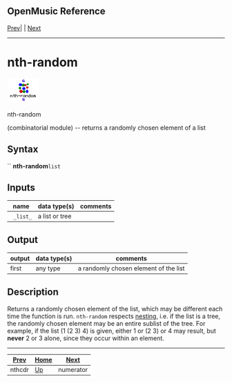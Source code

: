 OpenMusic Reference  
---  
[Prev](nthcdr)| | [Next](numerator)  
  
* * *

# nth-random

![](figures/functions/combinatorial/nth-random.png)

  
  
nth-random  
  
(combinatorial module) \-- returns a randomly chosen element of a list  

## Syntax

`` **nth-random**` list `

## Inputs

name| data type(s)| comments  
---|---|---  
` _list_`|  a list or tree|  
  
## Output

output| data type(s)| comments  
---|---|---  
first| any type| a randomly chosen element of the list  
  
## Description

Returns a randomly chosen element of the list, which may be different each
time the function is run. `nth-random` respects
[nesting](glossary#NESTING), i.e. if the list is a tree, the randomly
chosen element may be an entire sublist of the tree. For example, if the list
(1 (2 3) 4) is given, either 1 or (2 3) or 4 may result, but **never** 2 or 3
alone, since they occur within an element.

* * *

[Prev](nthcdr)| [Home](index)| [Next](numerator)  
---|---|---  
nthcdr| [Up](funcref.main)| numerator

